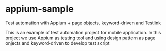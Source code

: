 # appium-sample
Test automation with Appium + page objects, keyword-driven and Testlink


This is an example of test automation project for mobile application. In this project we use Appium as testing tool and using 
design pattern as page onjects and keyword-driven to develop test script 
